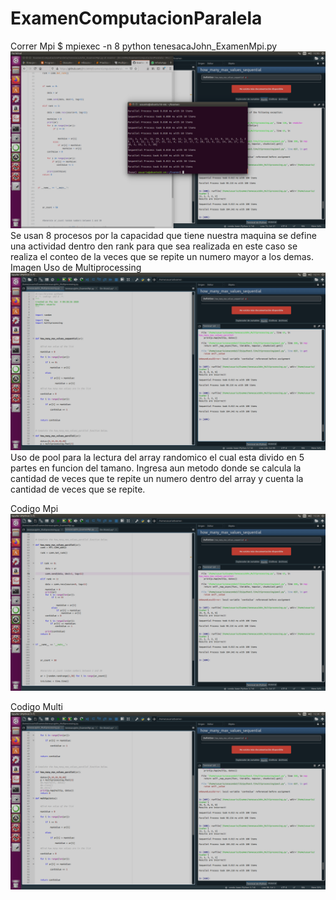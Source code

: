 # ExamenComputacionParalela
Correr Mpi 
$ mpiexec -n 8 python tenesacaJohn_ExamenMpi.py
![alt text](https://github.com/jhtc5898/ExamenComputacionParalela/blob/master/mpi.png)
Se usan 8 procesos por la capacidad que tiene nuestra maquina  se define una actividad dentro den rank para que sea realizada en este caso se realiza el conteo de la veces que se repite un numero mayor a los demas.
Imagen Uso de Multiprocessing
![alt text](https://github.com/jhtc5898/ExamenComputacionParalela/blob/master/multip.png)
Uso de pool para la lectura del array randomico el cual esta divido en  5 partes en funcion del tamano. Ingresa aun metodo donde se calcula la cantidad de veces que te repite un numero dentro del array y cuenta la cantidad de veces que se repite.


Codigo Mpi
![alt text](https://github.com/jhtc5898/ExamenComputacionParalela/blob/master/codigompi.png)






Codigo Multi
![alt text](https://github.com/jhtc5898/ExamenComputacionParalela/blob/master/codigoMulti.png)


